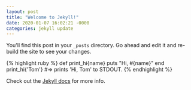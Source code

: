 ```yaml
---
layout: post
title: "Welcome to Jekyll!"
date: 2020-01-07 16:02:21 -0000
categories: jekyll update
---
```

You'll find this post in your `_posts` directory. Go ahead and edit it and re-build the site to see your changes.

{% highlight ruby %} 
def print_hi{name}
    puts "Hi, #{name}"
end
print_hi{'Tom'}
#=> prints 'Hi, Tom' to STDOUT.
{% endhighlight %}

Check out the [Jekyll docs][jekyll-docs] for more info.

[jekyll-docs]: https://jekyllrb.com/docs/home
